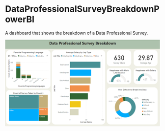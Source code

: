 # DataProfessionalSurveyBreakdownPowerBI
A dashboard that shows the breakdown of a Data Professional Survey.

![alt text](https://github.com/vaughn-eion/DataProfessionalSurveyBreakdownPowerBI/blob/main/PowerBiDashboard_DataProfessionalSurveyBreakdown.png)
